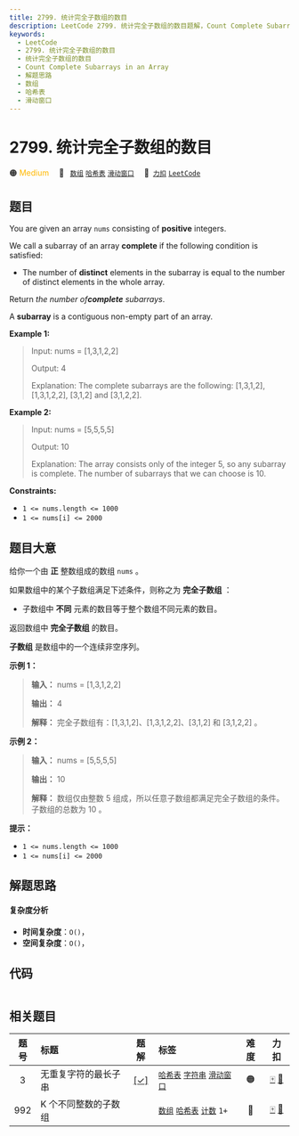 ```yaml
---
title: 2799. 统计完全子数组的数目
description: LeetCode 2799. 统计完全子数组的数目题解，Count Complete Subarrays in an Array，包含解题思路、复杂度分析以及完整的 JavaScript 代码实现。
keywords:
  - LeetCode
  - 2799. 统计完全子数组的数目
  - 统计完全子数组的数目
  - Count Complete Subarrays in an Array
  - 解题思路
  - 数组
  - 哈希表
  - 滑动窗口
---
```


# 2799. 统计完全子数组的数目

🟠 <font color=#ffb800>Medium</font>&emsp; 🔖&ensp; [`数组`](/tag/array.md) [`哈希表`](/tag/hash-table.md) [`滑动窗口`](/tag/sliding-window.md)&emsp; 🔗&ensp;[`力扣`](https://leetcode.cn/problems/count-complete-subarrays-in-an-array) [`LeetCode`](https://leetcode.com/problems/count-complete-subarrays-in-an-array)

## 题目

You are given an array `nums` consisting of **positive** integers.

We call a subarray of an array **complete** if the following condition is
satisfied:

  * The number of **distinct** elements in the subarray is equal to the number of distinct elements in the whole array.

Return _the number of**complete** subarrays_.

A **subarray** is a contiguous non-empty part of an array.



**Example 1:**

> Input: nums = [1,3,1,2,2]
> 
> Output: 4
> 
> Explanation: The complete subarrays are the following: [1,3,1,2], [1,3,1,2,2], [3,1,2] and [3,1,2,2].

**Example 2:**

> Input: nums = [5,5,5,5]
> 
> Output: 10
> 
> Explanation: The array consists only of the integer 5, so any subarray is complete. The number of subarrays that we can choose is 10.

**Constraints:**

  * `1 <= nums.length <= 1000`
  * `1 <= nums[i] <= 2000`


## 题目大意

给你一个由 **正** 整数组成的数组 `nums` 。

如果数组中的某个子数组满足下述条件，则称之为 **完全子数组** ：

  * 子数组中 **不同** 元素的数目等于整个数组不同元素的数目。

返回数组中 **完全子数组** 的数目。

**子数组** 是数组中的一个连续非空序列。



**示例 1：**

> 
> 
> 
> 
> 
> **输入：** nums = [1,3,1,2,2]
> 
> **输出：** 4
> 
> **解释：** 完全子数组有：[1,3,1,2]、[1,3,1,2,2]、[3,1,2] 和 [3,1,2,2] 。
> 
> 

**示例 2：**

> 
> 
> 
> 
> 
> **输入：** nums = [5,5,5,5]
> 
> **输出：** 10
> 
> **解释：** 数组仅由整数 5 组成，所以任意子数组都满足完全子数组的条件。子数组的总数为 10 。
> 
> 



**提示：**

  * `1 <= nums.length <= 1000`
  * `1 <= nums[i] <= 2000`


## 解题思路

#### 复杂度分析

- **时间复杂度**：`O()`，
- **空间复杂度**：`O()`，

## 代码

```javascript

```

## 相关题目

<!-- prettier-ignore -->
| 题号 | 标题 | 题解 | 标签 | 难度 | 力扣 |
| :------: | :------ | :------: | :------ | :------: | :------: |
| 3 | 无重复字符的最长子串 | [[✓]](/problem/0003.md) |  [`哈希表`](/tag/hash-table.md) [`字符串`](/tag/string.md) [`滑动窗口`](/tag/sliding-window.md) | 🟠 | [🀄️](https://leetcode.cn/problems/longest-substring-without-repeating-characters) [🔗](https://leetcode.com/problems/longest-substring-without-repeating-characters) |
| 992 | K 个不同整数的子数组 |  |  [`数组`](/tag/array.md) [`哈希表`](/tag/hash-table.md) [`计数`](/tag/counting.md) `1+` | 🔴 | [🀄️](https://leetcode.cn/problems/subarrays-with-k-different-integers) [🔗](https://leetcode.com/problems/subarrays-with-k-different-integers) |